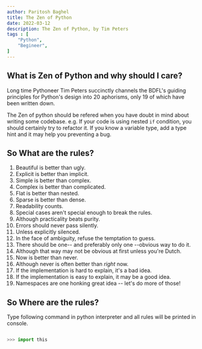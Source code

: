 ```yaml
---
author: Paritosh Baghel
title: The Zen of Python
date: 2022-03-12
description: The Zen of Python, by Tim Peters
tags : [
    "Python",
    "Begineer",
]
---
```


## What is Zen of Python and why should I care?

Long time Pythoneer Tim Peters succinctly channels the BDFL's guiding principles for Python's design into 20 aphorisms, only 19 of which have been written down.

The Zen of python should be refered when you have doubt in mind about writing some codebase. e.g. If your code is using nested `if` condition, you should certainly try to refactor it. If you know a variable type, add a type hint and it may help you preventing a bug.


## So What are the rules?

1. Beautiful is better than ugly. 
2. Explicit is better than implicit. 
3. Simple is better than complex.
4. Complex is better than complicated.
5. Flat is better than nested.
6. Sparse is better than dense.
7. Readability counts.
8. Special cases aren't special enough to break the rules. 
9. Although practicality beats purity.
10. Errors should never pass silently. 
11. Unless explicitly silenced.
12. In the face of ambiguity, refuse the temptation to guess.
13. There should be one-- and preferably only one --obvious way to do it.
14. Although that way may not be obvious at first unless you're Dutch.
15. Now is better than never.
16. Although never is often better than *right* now.
17. If the implementation is hard to explain, it's a bad idea.
18. If the implementation is easy to explain, it may be a good idea.
19. Namespaces are one honking great idea -- let's do more of those!

## So Where are the rules?

Type following command in python interpreter and all rules will be printed in console.

```python

>>> import this

```